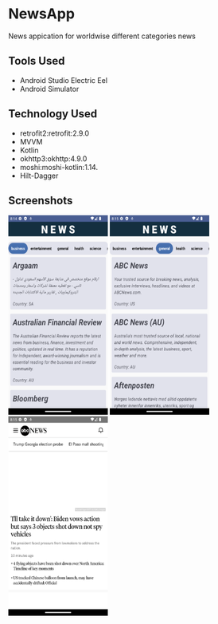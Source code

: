# NewsApp
News appication for worldwise different categories news

## Tools Used

* Android Studio Electric Eel
* Android Simulator

## Technology Used

* retrofit2:retrofit:2.9.0
* MVVM
* Kotlin
* okhttp3:okhttp:4.9.0
* moshi:moshi-kotlin:1.14.
* Hilt-Dagger


## Screenshots
<img src="https://github.com/patilsaagar/NewsApp/blob/main/app/src/main/java/com/example/newsapp/Screenshots/Home_Screen.png" width="200" height="400"/>
<img src="https://github.com/patilsaagar/NewsApp/blob/main/app/src/main/java/com/example/newsapp/Screenshots/Home_Screen_category.png" width="200" height="400"/>
<img src="https://github.com/patilsaagar/NewsApp/blob/main/app/src/main/java/com/example/newsapp/Screenshots/News_Details.png" width="200" height="400"/>


